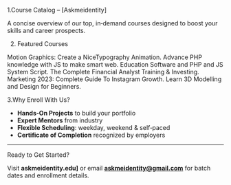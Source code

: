 1.Course Catalog – [Askmeidentity]

A concise overview of our top, in‑demand courses designed to boost your skills and career prospects.

 
2. Featured Courses

Motion Graphics: Create a NiceTypography Animation.
Advance PHP knowledge with JS to make smart web.
Education Software and PHP and JS System Script.
The Complete Financial Analyst Training & Investing.
Marketing 2023: Complete Guide To Instagram Growth.
Learn 3D Modelling and Design for Beginners.
 

3.Why Enroll With Us?

- **Hands‑On Projects** to build your portfolio
- **Expert Mentors** from industry
- **Flexible Scheduling**: weekday, weekend & self‑paced
- **Certificate of Completion** recognized by employers

---

Ready to Get Started?

Visit **askmeidentity.edu]** or email **askmeidentity@gmail.com** for batch dates and enrollment details.
